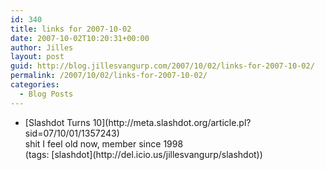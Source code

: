 ```yaml
---
id: 340
title: links for 2007-10-02
date: 2007-10-02T10:20:31+00:00
author: Jilles
layout: post
guid: http://blog.jillesvangurp.com/2007/10/02/links-for-2007-10-02/
permalink: /2007/10/02/links-for-2007-10-02/
categories:
  - Blog Posts
---
```

<ul class="delicious">
	<li>
		<div class="delicious-link">[Slashdot Turns 10](http://meta.slashdot.org/article.pl?sid=07/10/01/1357243)</div>
		<div class="delicious-extended">shit I feel old now, member since 1998</div>
		<div class="delicious-tags">(tags: [slashdot](http://del.icio.us/jillesvangurp/slashdot))</div>
	</li>
</ul>
